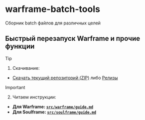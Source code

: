 # warframe-batch-tools

Сборник batch файлов для различных целей

## Быстрый перезапуск Warframe и прочие функции
> [!tip]
> 1. Скачивание:
> - [Скачать текущий репозиторий (ZIP)](https://github.com/N3M1X10/warframe-batch-tools/archive/refs/heads/master.zip) либо [Релизы](https://github.com/N3M1X10/warframe-batch-tools/releases)

> [!important]
> 2. Читаем инструкции:
> - **Для Warframe: [`src/warframe/guide.md`](https://github.com/N3M1X10/warframe-batch-tools/blob/master/src/quick-restart/warframe/guide.md)**
> - **Для Soulframe: [`src/soulframe/guide.md`](https://github.com/N3M1X10/warframe-batch-tools/blob/master/src/quick-restart/soulframe/guide.md)**
